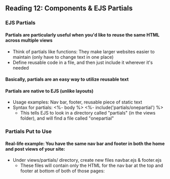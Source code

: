 ## Reading 12: Components & EJS Partials
### EJS Partials
#### Partials are particularly useful when you'd like to reuse the same HTML across multiple views

* Think of partials like functions: They make larger websites easier to maintain (only have to change text in one place)
* Define reusable code in a file, and then just include it wherever it's needed
#### Basically, partials are an easy way to utilize reusable text

#### Partials are native to EJS (unlike layouts)

* Usage examples: Nav bar, footer, reusable piece of static text
* Syntax for partials: <%- body %> <%- include('partials/onepartial') %>
  * This tells EJS to look in a directory called "partials" (in the views folder), and will find a file called "onepartial"
### Partials Put to Use
#### Real-life example: You have the same nav bar and footer in both the home and post views of your site:

* Under views/partials/ directory, create new files navbar.ejs & footer.ejs
  * These files will contain only the HTML for the nav bar at the top and footer at bottom of both of those pages:
    <!-- views/partials/navbar.ejs -->
